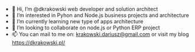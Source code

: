 - 👋 Hi, I’m @dkrakowski web developer and solution architect
- 👀 I’m interested in Pyhon and Node.js business projects and architecture
- 🌱 I’m currently learning new type of apps architecture
- 💞️ I’m looking to collaborate on node.js or Python ERP project
- 📫 You can mail to me on: krakowski.dariusz@gmail.com or visit my blog https://dkrakowski.pl/
<!---
dkrakowski/dkrakowski is a ✨ special ✨ repository because its `README.md` (this file) appears on your GitHub profile.
You can click the Preview link to take a look at your changes.
--->
